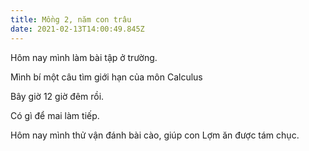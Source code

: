 ```yaml
---
title: Mồng 2, năm con trâu
date: 2021-02-13T14:00:49.845Z
---
```


Hôm nay mình làm bài tập ở trường.

Mình bí một câu tìm giới hạn của môn Calculus

Bây giờ 12 giờ đêm rồi.

Có gì để mai làm tiếp.

Hôm nay mình thử vận đánh bài cào, giúp con Lợm ăn được tám chục.
